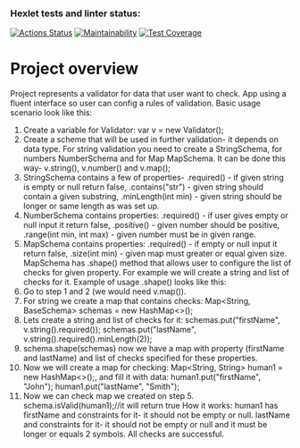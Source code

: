 ### Hexlet tests and linter status:
[![Actions Status](https://github.com/AlexVin11/java-project-78/actions/workflows/hexlet-check.yml/badge.svg)](https://github.com/AlexVin11/java-project-78/actions)
[![Maintainability](https://api.codeclimate.com/v1/badges/7481efed2b3985ac91fa/maintainability)](https://codeclimate.com/github/AlexVin11/java-project-78/maintainability)
[![Test Coverage](https://api.codeclimate.com/v1/badges/7481efed2b3985ac91fa/test_coverage)](https://codeclimate.com/github/AlexVin11/java-project-78/test_coverage)

# Project overview
Project represents a validator for data that user want to check. App using a fluent interface so user can config a rules of validation.
Basic usage scenario look like this:
1. Create a variable for Validator: var v = new Validator();
2. Create a scheme that will be used in further validation- it depends on data type. For string validation you need to create a StringSchema, for numbers NumberSchema and for Map MapSchema. It can be done this way- v.string(), v.number() and v.map();
3. StringSchema contains a few of properties- .required() - if given string is empty or null return false, .contains("str") - given string should contain a given substring, .minLength(int min) - given string should be longer or same length as was set up.
4. NumberSchema contains properties: .required() - if user gives empty or null input it return false, .positive() - given number should be positive, .range(int min, int max) - given number must be in given range. 
5. MapSchema contains properties: .required() - if empty or null input it return false, .size(int min) - given map must greater or equal given size.
MapSchema has .shape() method that allows user to configure the list of checks for given property.
For example we will create a string and list of checks for it.
Example of usage .shape() looks like this: 
1. Go to step 1 and 2 (we would need v.map()).
2. For string we create a map that contains checks: Map<String, BaseSchema<String>> schemas = new HashMap<>();
3. Lets create a string and list of checks for it: schemas.put("firstName", v.string().required()); schemas.put("lastName", v.string().required().minLength(2));
4. schema.shape(schemas) now we have a map with property (firstName and lastName) and list of checks specified for these properties.
5. Now we will create a map for checking: Map<String, String> human1 = new HashMap<>();, and fill it with data: human1.put("firstName", "John"); human1.put("lastName", "Smith");
6. Now we can check map we created on step 5. schema.isValid(human1);//it will return true
How it works: human1 has firstName and constraints for it- it should not be empty or null. lastName and constraints for it- it should not be empty or null and it must be longer or equals 2 symbols. All checks are successful.